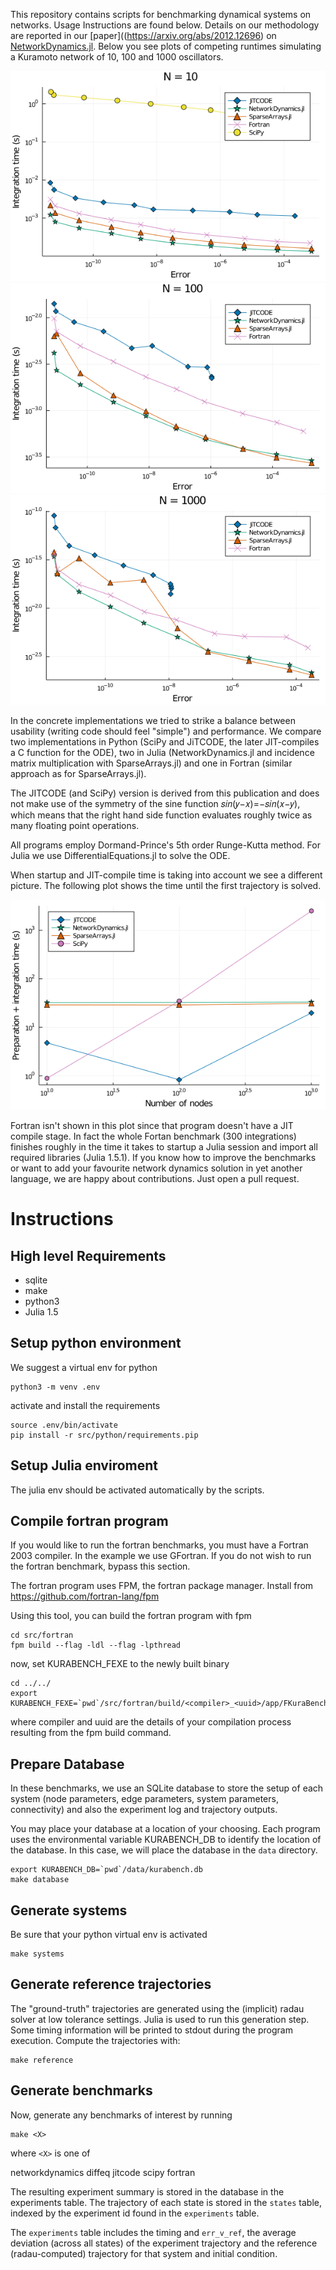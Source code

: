 This repository contains scripts for benchmarking dynamical systems on networks. Usage Instructions are found below. Details on our methodology are reported in our [paper]((https://arxiv.org/abs/2012.12696) on [NetworkDynamics.jl](https://github.com/PIK-ICoN/NetworkDynamics.jl). Below you see plots of competing runtimes simulating a Kuramoto network of 10, 100 and 1000 oscillators.

![Work precision diagram of a network with 10 Kuramoto oscillators.](https://github.com/PIK-ICoN/NetworkDynamicsBenchmarks/blob/main/utils/plotting/WPD10.png?raw=true)
![Work precision diagram of a network with 100 Kuramoto oscillators.](https://github.com/PIK-ICoN/NetworkDynamicsBenchmarks/blob/main/utils/plotting/WPD100.png?raw=true)
![Work precision diagram of a network with 1000 Kuramoto oscillators.](https://github.com/PIK-ICoN/NetworkDynamicsBenchmarks/blob/main/utils/plotting/WPD1000.png?raw=true)

In the concrete implementations we tried to strike a balance between usability (writing code should feel "simple") and performance. We compare two implementations in Python (SciPy and JiTCODE, the later JIT-compiles a C function for the ODE), two in Julia (NetworkDynamics.jl and incidence matrix multiplication with SparseArrays.jl) and one in Fortran (similar approach as for SparseArrays.jl).

The JITCODE (and SciPy) version is derived from this publication and does not make use of the symmetry of the sine function 𝑠𝑖𝑛(𝑦−𝑥)=−𝑠𝑖𝑛(𝑥−𝑦), which means that the right hand side function evaluates roughly twice as many floating point operations.

All programs employ Dormand-Prince's 5th order Runge-Kutta method. For Julia we use DifferentialEquations.jl to solve the ODE.

When startup and JIT-compile time is taking into account we see a different picture. The following plot shows the time until the first trajectory is solved.

![System size vs. total time](https://github.com/PIK-ICoN/NetworkDynamicsBenchmarks/blob/main/utils/plotting/size_vs_jit.png?raw=true)

Fortran isn't shown in this plot since that program doesn't have a JIT compile stage. In fact the whole Fortan benchmark (300 integrations) finishes roughly in the time it takes to startup a Julia session and import all required libraries (Julia 1.5.1).  If you know how to improve the benchmarks or want to add your favourite network dynamics solution in yet another language, we are happy about contributions. Just open a pull request.


# Instructions

## High level Requirements

 - sqlite
 - make
 - python3
 - Julia 1.5

## Setup python environment
We suggest a virtual env for python

```
python3 -m venv .env
```

activate and install the requirements

```
source .env/bin/activate
pip install -r src/python/requirements.pip
```

## Setup Julia enviroment

The julia env should be activated automatically by the scripts.

## Compile fortran program

If you would like to run the fortran benchmarks, you must have a Fortran
2003 compiler. In the example we use GFortran. If you do not wish to run
the fortran benchmark, bypass this section.

The fortran program uses FPM, the fortran package manager. Install from
https://github.com/fortran-lang/fpm

Using this tool, you can build the fortran program with fpm

```
cd src/fortran
fpm build --flag -ldl --flag -lpthread
```

now, set KURABENCH_FEXE to the newly built binary

```
cd ../../
export
KURABENCH_FEXE=`pwd`/src/fortran/build/<compiler>_<uuid>/app/FKuraBenchmark
```

where compiler and uuid are the details of your compilation process
resulting from the fpm build command.

## Prepare Database

In these benchmarks, we use an SQLite database to store the setup of
each system (node parameters, edge parameters, system parameters,
connectivity) and also the experiment log and trajectory outputs.

You may place your database at a location of your choosing. Each program
uses the environmental variable KURABENCH_DB to identify the location of
the database. In this case, we will place the database in the `data`
directory.

```
export KURABENCH_DB=`pwd`/data/kurabench.db
make database
```

## Generate systems

Be sure that your python virtual env is activated

```
make systems
```

## Generate reference trajectories

The "ground-truth" trajectories are generated using the (implicit) radau
solver at low tolerance settings. Julia is used to run this generation
step. Some timing information will be printed to stdout during the
program execution. Compute the trajectories with:

```
make reference
```

## Generate benchmarks

Now, generate any benchmarks of interest by running

```
make <X>
```

where `<X>` is one of

   networkdynamics
   diffeq
   jitcode
   scipy
   fortran

The resulting experiment summary is stored in the database in the
experiments table. The trajectory of each state is stored in the
`states` table, indexed by the experiment id found in the `experiments`
table.

The `experiments` table includes the timing and `err_v_ref`, the average
deviation (across all states) of the experiment trajectory and the
reference (radau-computed) trajectory for that system and initial
condition.
